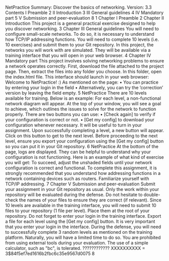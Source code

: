 NetPractice
Summary: Discover the basics of networking.
Version: 3.3
Contents
I Preamble 2
II Introduction 3
III General guidelines 4
IV Mandatory part 5
V Submission and peer-evaluation 8
1
Chapter I
Preamble
2
Chapter II
Introduction
This project is a general practical exercise designed to help you discover networking.
3
Chapter III
General guidelines
You will need to configure small-scale networks. To do so, it is necessary to understand
how TCP/IP addressing functions.
You will need to complete 10 levels (i.e. 10 exercises) and submit them to your Git
repository.
In this project, the networks you will work with are simulated. They
will be available via a training interface that you will open in your
web browser.
4
Chapter IV
Mandatory part
This project involves solving networking problems to ensure a network operates correctly.
First, download the file attached to the project page.
Then, extract the files into any folder you choose.
In this folder, open the index.html file.
This interface should launch in your web browser:
Welcome to NetPractice! :)
As mentioned on the page:
• You can practice by entering your login in the field
• Alternatively, you can try the ’correction’ version by leaving the field empty.
5
NetPractice
There are 10 levels available for training. Below is an example:
For each level, a non-functional network diagram will appear.
At the top of your window, you will see a goal to achieve, which outlines the issues to
solve for the network to function properly. There are two buttons you can use:
• [Check again] to verify if your configuration is correct or not.
• [Get my config] to download your configuration whenever necessary. It will be
useful to turn in your assignment.
Upon successfully completing a level, a new button will appear. Click on this button
to get to the next level.
Before proceeding to the next level, ensure you export your
configuration using the [Get my config] button so you can put it
in your Git repository.
6
NetPractice
At the bottom of the page, logs are displayed. They can be helpful to understand
why your configuration is not functioning.
Here is an example of what kind of exercise you will get:
To succeed, adjust the unshaded fields until your network configuration is correct and
functional.
To complete this assignment, it is strongly recommended that you understand how
addressing functions in a network containing devices such as routers. Familiarize yourself
with TCP/IP addressing.
7
Chapter V
Submission and peer-evaluation
Submit your assignment in your Git repository as usual. Only the work within your
repository will be evaluated during the defense. Do not hesitate to double-check the
names of your files to ensure they are correct (if relevant).
Since 10 levels are available in the training interface, you will need to submit 10 files
to your repository (1 file per level). Place them at the root of your repository.
Do not forget to enter your login in the training interface. Export a file for each level
using the [Get my config] button.
It is very important that you enter your login in the interface.
During the defense, you will need to successfully complete 3 random levels as mentioned on the training platform. Naturally, you will have a limited time to do so.
You are prohibited from using external tools during your evaluation.
The use of a simple calculator, such as "bc", is tolerated.
???????????? XXXXXXXXXX = $3$$84f5ef7ed1616b2fbc6c35e9567d0075
8
